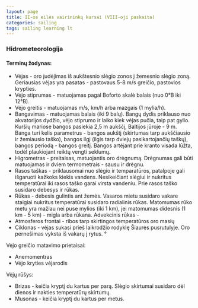 ```yaml
---
layout: page
title: II-os eilės vairininkų kursai (VIII-oji paskaita)
categories: sailing
tags: sailing learning lt
---
```


### Hidrometeorologija

#### Terminų žodynas:

- Vėjas - oro judėjimas iš aukštesnio slėgio zonos į žemesnio slėgio zoną. Geriausias vėjas yra pasatas - pastovaus 5-8 m/s greičio, pastovios krypties.
- Vėjo stiprumas - matuojamas pagal Boforto skalė balais (nuo 0°B iki 12°B).
- Vėjo greitis - matuojamas m/s, km/h arba mazgais (1 mylia/h).
- Bangavimas - matuojamas balais (iki 9 balų). Bangų dydis priklauso nuo akvatorijos dydžio, vėjo stiprumo ir laiko kiek vėjas pučia, taip pat gylio. Kuršių mariose bangos pasiekia 2,5 m aukščį, Baltijos jūroje - 9 m. Banga turi kelis parametrus - bangos aukštį (skirtumas tarp aukščiausio ir žemiausio taško), bangos ilgį (ilgis tarp dviejų pasikartojančių taškų), bangos periodą - bangos greitį. Bangos artėjant prie kranto visada lūžta, todėl plaukiojant reiktų vengti seklumų.
- Higrometras - preitaisas, matuojantis oro drėgnumą. Drėgnumas gali būti matuojamas ir dviem termometrais - sausu ir drėgnu.
- Rasos taškas - priklausomai nuo slėgio ir temparatūros, patalpoje gali išgaruoti kažkoks kiekis vandens. Nesikeičiant slėgiui ir nukritus temperatūrai iki rasos taško garai virsta vandeniu. Prie rasos taško susidaro debesys ir rūkas.
- Rūkas - debesis gulintis ant žemės. Vasaros mietu susidaro vakare staigiai nukritus temperatūrai susidaro radialinis rūkas. Matomumas rūko metu yra mažiau nei puse mylios (iki 1 km), jei matomumas didesnis (1 km - 5 km) - migla arba rūkana. Advekcinis rūkas - 
- Atmosferos frontai - ribos tarp skirtingos temperatūros oro masių
- Ciklonas - vėjas sukasi prieš laikrodžio rodyklę Šiaurės pusrutulyje. Oro pernešimas vyksta iš vakarų į rytus. 
°

Vėjo greičio matavimo prietaisai:
- Anemomentras
- Vėjo kryties vėjarodis

Vėjų rūšys:
- Brizas - keičia kryptį du kartus per parą. Slėgio skirtumai susidaro dėl dienos ir nakties temperatūrų skirtumų.
- Musonas - keičia kryptį du kartus per metus.
